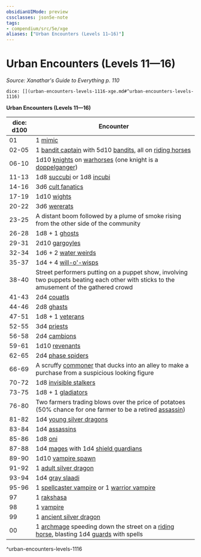 ```yaml
---
obsidianUIMode: preview
cssclasses: json5e-note
tags:
- compendium/src/5e/xge
aliases: ["Urban Encounters (Levels 11—16)"]
---
```

# Urban Encounters (Levels 11—16)
*Source: Xanathar's Guide to Everything p. 110* 

`dice: [](urban-encounters-levels-1116-xge.md#^urban-encounters-levels-1116)`

**Urban Encounters (Levels 11—16)**

| dice: d100 | Encounter |
|------------|-----------|
| 01 | 1 [mimic](/compendium/bestiary/monstrosity/mimic.md) |
| 02-05 | 1 [bandit captain](/compendium/bestiary/humanoid/bandit-captain.md) with 5d10 [bandits](/compendium/bestiary/humanoid/bandit.md), all on [riding horses](/compendium/bestiary/beast/riding-horse.md) |
| 06-10 | 1d10 [knights](/compendium/bestiary/humanoid/knight.md) on [warhorses](/compendium/bestiary/beast/warhorse.md) (one knight is a [doppelganger](/compendium/bestiary/monstrosity/doppelganger.md)) |
| 11-13 | 1d8 [succubi](/compendium/bestiary/fiend/succubus.md) or 1d8 [incubi](/compendium/bestiary/fiend/incubus.md) |
| 14-16 | 3d6 [cult fanatics](/compendium/bestiary/humanoid/cult-fanatic.md) |
| 17-19 | 1d10 [wights](/compendium/bestiary/undead/wight.md) |
| 20-22 | 3d6 [wererats](/compendium/bestiary/humanoid/wererat.md) |
| 23-25 | A distant boom followed by a plume of smoke rising from the other side of the community |
| 26-28 | 1d8 + 1 [ghosts](/compendium/bestiary/undead/ghost.md) |
| 29-31 | 2d10 [gargoyles](/compendium/bestiary/elemental/gargoyle.md) |
| 32-34 | 1d6 + 2 [water weirds](/compendium/bestiary/elemental/water-weird.md) |
| 35-37 | 1d4 + 4 [will-o'-wisps](/compendium/bestiary/undead/will-o-wisp.md) |
| 38-40 | Street performers putting on a puppet show, involving two puppets beating each other with sticks to the amusement of the gathered crowd |
| 41-43 | 2d4 [couatls](/compendium/bestiary/celestial/couatl.md) |
| 44-46 | 2d8 [ghasts](/compendium/bestiary/undead/ghast.md) |
| 47-51 | 1d8 + 1 [veterans](/compendium/bestiary/humanoid/veteran.md) |
| 52-55 | 3d4 [priests](/compendium/bestiary/humanoid/priest.md) |
| 56-58 | 2d4 [cambions](/compendium/bestiary/fiend/cambion.md) |
| 59-61 | 1d10 [revenants](/compendium/bestiary/undead/revenant.md) |
| 62-65 | 2d4 [phase spiders](/compendium/bestiary/monstrosity/phase-spider.md) |
| 66-69 | A scruffy [commoner](/compendium/bestiary/humanoid/commoner.md) that ducks into an alley to make a purchase from a suspicious looking figure |
| 70-72 | 1d8 [invisible stalkers](/compendium/bestiary/elemental/invisible-stalker.md) |
| 73-75 | 1d8 + 1 [gladiators](/compendium/bestiary/humanoid/gladiator.md) |
| 76-80 | Two farmers trading blows over the price of potatoes (50% chance for one farmer to be a retired [assassin](/compendium/bestiary/humanoid/assassin.md)) |
| 81-82 | 1d4 [young silver dragons](/compendium/bestiary/dragon/young-silver-dragon.md) |
| 83-84 | 1d4 [assassins](/compendium/bestiary/humanoid/assassin.md) |
| 85-86 | 1d8 [oni](/compendium/bestiary/giant/oni.md) |
| 87-88 | 1d4 [mages](/compendium/bestiary/humanoid/mage.md) with 1d4 [shield guardians](/compendium/bestiary/construct/shield-guardian.md) |
| 89-90 | 1d10 [vampire spawn](/compendium/bestiary/undead/vampire-spawn.md) |
| 91-92 | 1 [adult silver dragon](/compendium/bestiary/dragon/adult-silver-dragon.md) |
| 93-94 | 1d4 [gray slaadi](/compendium/bestiary/aberration/gray-slaad.md) |
| 95-96 | 1 [spellcaster vampire](/compendium/bestiary/undead/vampire-spellcaster.md) or 1 [warrior vampire](/compendium/bestiary/undead/vampire-warrior.md) |
| 97 | 1 [rakshasa](/compendium/bestiary/fiend/rakshasa.md) |
| 98 | 1 [vampire](/compendium/bestiary/undead/vampire.md) |
| 99 | 1 [ancient silver dragon](/compendium/bestiary/dragon/ancient-silver-dragon.md) |
| 00 | 1 [archmage](/compendium/bestiary/humanoid/archmage.md) speeding down the street on a [riding horse](/compendium/bestiary/beast/riding-horse.md), blasting 1d4 [guards](/compendium/bestiary/humanoid/guard.md) with spells |
^urban-encounters-levels-1116